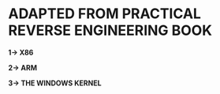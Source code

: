 # ADAPTED FROM PRACTICAL REVERSE ENGINEERING BOOK

**1-> X86**

**2-> ARM**

**3-> THE WINDOWS KERNEL**
